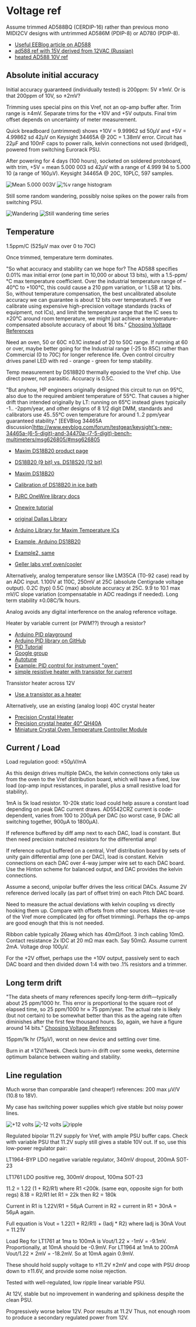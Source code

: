 # Voltage ref

Assume trimmed AD588BQ (CERDIP-16) rather than previous mono MIDI2CV designs with untrimmed AD586M (PDIP-8) or AD780 (PDIP-8).

- [Useful EEBlog article on AD588](https://www.eevblog.com/forum/testgear/ad588-reference-10-volt-0-01-1-5-ppmdeg-simple-rugged-and-affordable/)
- [ad588 ref with 15V derived from 12VAC (Russian)](http://radio-hobby.org/modules/news/article.php?storyid=1226)
- [heated AD588 10V ref](http://www.eevblog.com/forum/metrology/temperature-stabilised-enclosures-heating-and-or-cooling/msg1414486/#msg1414486)

## Absolute initial accuracy

Initial accuracy guaranteed (individually tested) is 200ppm: 5V ±1mV. Or is that 200ppm of 10V, so ±2mV?

Trimming uses special pins on this Vref, not an op-amp buffer after. Trim range is ±4mV. Separate trims for the +10V and +5V outputs.
Final trim offset depends on uncertainty of meter measurement.

Quick breadboard (untrimmed) shows +10V = 9.99962 sd 50μV and +5V = 4.99862 sd 42μV on Keysight 34465A @ 20C = 1.38mV error. Circuit has 22μF and 100nF caps to power rails, kelvin connections not used (bridged), powered from switching Eurorack PSU.

After powering for 4 days (100 hours), socketed on soldered protoboard, with trim, +5V = mean 5.000 003 sd 42μV with a range of 4.999 94 to 5.000 10 (a range of 160μV). Keysight 34465A @ 20C, 10PLC, 597 samples.

![Mean 5.000 003V](img/5V-trimmed.png)
![%v range histogram](img/5V-range2.png)

Still some random wandering, possibly noise spikes on the power rails from switching PSU.

![Wandering](img/5V-wandering2.png)
![Still wandering time series](img/5V-still-wandering.png)

## Temperature

1.5ppm/C (525μV max over 0 to 70C)

Once trimmed, temperature term dominates.

"So what accuracy and stability can we hope for? The AD588 specifies 0.01% max initial error (one part in 10,000 or about 13 bits), with a 1.5-ppm/°C max temperature coefficient. Over the industrial temperature range of –40°C to +100°C, this could cause a 210 ppm variation, or 1 LSB at 12 bits. So, without temperature compensation, the best uncalibrated absolute accuracy we can guarantee is about 12 bits over temperature5. If we calibrate using expensive high-precision voltage standards (racks of equipment, not ICs), and limit the temperature range that the IC sees to ±20°C around room temperature, we might just achieve a temperature-compensated absolute accuracy of about 16 bits."
[Choosing Voltage References](http://www.analog.com/en/analog-dialogue/raqs/raq-issue-114.html)

Need an oven, 50 or 60C ±0.1C instead of 20 to 50C range. If running at 60 or over, maybe better going for the Industrial range (-25 to 85C) rather than Commercial (0 to 70C) for longer reference life. Oven control circuitry drives panel LED with red - orange - green for temp stability.

Temp measurement by DS18B20 thermally epoxied to the Vref chip. Use direct power, not parasitic. Accuracy is 0.5C.

"But anyhow, HP engineers originally designed this circuit to run on 95°C, also due to the required ambient temperature of 55°C.
That causes a higher drift than intended originally by LT: running on 65°C instead gives typically -1.. -2ppm/year, and other designs of 8 1/2 digit DMM, standards and calibrators use 45..55°C oven temperature for around 1..2 ppm/year guaranteed stability."
[EEVBlog 34465A discussion]http://www.eevblog.com/forum/testgear/keysight's-new-34465a-(6-5-digit)-and-34470a-(7-5-digit)-bench-multimeters/msg626805/#msg626805

- [Maxim DS18B20 product page](https://www.maximintegrated.com/en/products/analog/sensors-and-sensor-interface/DS18B20.html)
- [DS18B20 (9 bit) vs. DS18S20 (12 bit)](https://www.maximintegrated.com/en/app-notes/index.mvp/id/4377)
- [Maxim DS18B20](http://vwlowen.co.uk/arduino/ds18b20/ds18b20.htm)
- [Calibration of DS18B20 in ice bath](http://www.kandrsmith.org/RJS/Misc/Hygrometers/absolutetemperature.html)
- [PJRC OneWire library docs](https://www.pjrc.com/teensy/td_libs_OneWire.html)
- [Onewire tutorial](https://playground.arduino.cc/Learning/OneWire)
- [original Dallas Library](https://www.milesburton.com/Dallas_Temperature_Control_Library)
- [Arduino Library for Maxim Temperature ICs](https://github.com/milesburton/Arduino-Temperature-Control-Library)
- [Example, Arduino DS18B20](https://create.arduino.cc/projecthub/everth-villamil-ruiz/temperature-sensor-ds18b20-3decfc)
- [Example2, same](https://create.arduino.cc/projecthub/TheGadgetBoy/ds18b20-digital-temperature-sensor-and-arduino-9cc806)

- [Geller labs vref oven/cooler](https://web.archive.org/web/20140524004806/http://www.gellerlabs.com:80/SVR_TempcoTest.htm)

Alternatively, analog temperature sensor like LM35CA (T0-92 case) read by an ADC input. 1.100V at 110C, 250mV at 25C (absolute Centigrade voltage output). 0.2C (typ) 0.5C (max) absolute accuracy at 25C. 9.9 to 10.1 max mV/C slope variation (compensatable in ADC readings if needed). Long term stability ±0.08C/1k hours.

Analog avoids any digital interference on the analog reference voltage.

Heater by variable current (or PWM??) through a resistor?

- [Arduino PID playground](http://playground.arduino.cc/Code/PIDLibrary)
- [Arduino PID library on GitHub](https://github.com/br3ttb/Arduino-PID-Library/)
- [PID Tutorial](http://brettbeauregard.com/blog/2011/04/improving-the-beginners-pid-introduction/)
- [Google group](https://groups.google.com/forum/#!forum/diy-pid-control)
- [Autotune](https://playground.arduino.cc/Code/PIDAutotuneLibrary)
- [Example: PID control for instrument "oven"](https://groups.google.com/forum/#!topic/diy-pid-control/4EY679OWbQw)
- [simple resistive heater with transistor for current](https://www.alanzucconi.com/2016/08/02/arduino-heater-2/)

Transistor heater across 12V

- [Use a transistor as a heater](https://www.edn.com/design/components-and-packaging/4371386/Use-a-transistor-as-a-heater)

Alternatively, use an existing (analog loop) 40C crystal heater

- [Precision Crystal Heater](http://janielectronics.com/index.php?route=product/product&product_id=117)
- [Precision crystal heater 40° QH40A](https://shop.kuhne-electronic.de/kuhne/en/shop/accessoires/crystal-heater/Precision+crystal+heater+40%C2%B0+QH40A/?card=724#_tab_content2)
- [Miniature Crystal Oven Temperature Controller Module](http://www.masterscommunications.com/products/ch/ch25_docs.html)

## Current / Load

Load regulation good: ±50μV/mA

As this design drives multiple DACs, the kelvin connections only take us from the oven to the Vref distribution board, which will have a fixed, low load (op-amp input resistances, in parallel, plus a small resistive load for stability).

1mA is 5k load resistor. 10-20k static load could help assure a constant load depending on peak DAC current draws. AD5542CRZ current is code-dependent, varies from 100 to 200μA per DAC (so worst case, 9 DAC all switching together, 900μA to 1800μA).

If reference buffered by diff amp next to each DAC, load is constant. But then need precision matched resistors for the differential amp!

If reference output buffered on a central, Vref distribution board by sets of unity gain differential amp (one per DAC), load is constant. Kelvin connections on each DAC over 4-way jumper wire set to each DAC board. Use the Hinton scheme for balanced output, and DAC provides the kelvin connections.

Assume a second, unipolar buffer drives the less critical DACs. Assume 2V reference derived locally (as part of offset trim) on each Pitch DAC board.

Need to measure the actual deviations with kelvin coupling vs directly hooking them up. Compare with offsets from other sources. Makes re-use of the Vref more complicated (eg for offset trimming). Perhaps the op-amps are good enough that this is not needed.

Ribbon cable typically 26awg which has 40mΩ/foot. 3 inch cabling 10mΩ. Contact resistance 2x IDC at 20 mΩ max each. Say 50mΩ. Assume current 2mA. Voltage drop 100μV.

For the +2V offset, perhaps use the +10V output, passively sent to each DAC board and then divided down 1:4 with two .1% resistors and a trimmer.

## Long term drift

"The data sheets of many references specify long-term drift—typically about 25 ppm/1000 hr. This error is proportional to the square root of elapsed time, so 25 ppm/1000 hr ≈ 75 ppm/year. The actual rate is likely (but not certain) to be somewhat better than this as the ageing rate often diminishes after the first few thousand hours. So, again, we have a figure around 14 bits."
[Choosing Voltage References](http://www.analog.com/en/analog-dialogue/raqs/raq-issue-114.html)

15ppm/1k hr (75μV), worst on new device and settling over time.

Burn in at ±12V/1week. Check burn-in drift over some weeks, determine optimum balance between waiting and stability.

## Line regulation

Much worse than comparable (and cheaper!) references: 200 max μV/V (10.8 to 18V).

My case has switching power supplies which give stable but noisy power lines.

![+12 volts](img/PS-+12V.png)
![-12 volts](img/PS--12V.png)
![ripple](img/PS-AC-ripple.png)

Regulated bipolar 11.2V supply for Vref, with ample PSU buffer caps. Check with variable PSU that 11.2V suply still gives a stable 10V out. If so, use this low-power regulator pair:

LT1964-BYP LDO negative variable regulator, 340mV dropout, 200mA SOT-23

LT1761 LDO positive reg, 300mV dropout, 100ma SOT-23

11.2 = 1.22 (1 + R2/R1) where R1 <200k. (same eqn, opposite sign for both regs)
8.18 = R2/R1 let R1 = 22k then R2 = 180k

Current in R1 is 1.22V/R1 = 56μA
Current in R2 = current in R1 + 30nA = 56μA again.

Full equation is
Vout = 1.22(1 + R2/R1) + (Iadj * R2) where Iadj is 30nA
Vout = 11.21V

Load Reg for LT1761 at 1ma to 100mA is Vout/1.22 × -1mV = -9.1mV. Proportionally, at 10mA should be -0.9mV. For LT1964 at 1mA to 200mA  Vout/1.22 × 2mV = -18.2mV. So at 10mA again 0.9mV.

These should hold supply voltage to ±11.2V ±2mV and cope with PSU droop down to ±11.6V, and provide some noise rejection.

Tested with  well-regulated, low ripple linear variable PSU.

At 12V, stable but no improvement in wandering and spikiness despite the clean PSU.

Progressively worse below 12V. Poor results at 11.2V
Thus, not enough room to produce a secondary regulated power from 12V.



